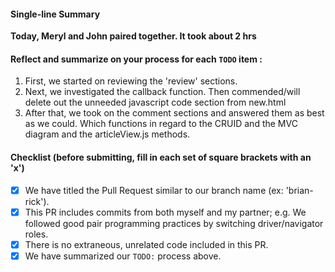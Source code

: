 #### Single-line Summary
**Today, Meryl and John paired together. It took about 2 hrs**

#### Reflect and summarize on your process for each `TODO` item :  
  1. First, we started on reviewing the 'review' sections.
  2. Next, we investigated the callback function. Then commended/will delete out the unneeded javascript code section from new.html
  3. After that, we took on the comment sections and answered them as best as we could. Which functions in regard to the CRUID and the MVC diagram and the articleView.js methods.

#### Checklist (before submitting, fill in each set of square brackets with an 'x')
- [X] We have titled the Pull Request similar to our branch name (ex: 'brian-rick'). 
- [X] This PR includes commits from both myself and my partner; e.g. We followed good pair programming practices by switching driver/navigator roles.
- [X] There is no extraneous, unrelated code included in this PR.
- [X] We have summarized our `TODO:` process above.
